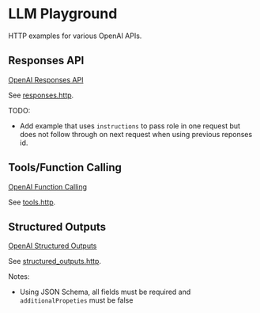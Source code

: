 # LLM Playground

HTTP examples for various OpenAI APIs.

## Responses API

[OpenAI Responses API](https://platform.openai.com/docs/guides/structured-outputs?api-mode=responses)

See [responses.http](responses.http).

TODO:
- Add example that uses `instructions` to pass role in one request but does not follow through on next request when using previous reponses id.

## Tools/Function Calling
[OpenAI Function Calling](https://platform.openai.com/docs/guides/function-calling?api-mode=responses)

See [tools.http](tools.http).

## Structured Outputs
[OpenAI Structured Outputs](https://platform.openai.com/docs/guides/structured-outputs?api-mode=responses)

See [structured_outputs.http](structured_outputs.http).

Notes:
- Using JSON Schema, all fields must be required and `additionalPropeties` must be false
